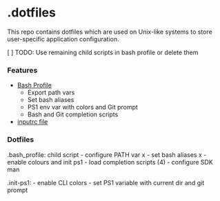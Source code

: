 # .dotfiles

This repo contains dotfiles which are used on Unix-like systems to store user-specific application configuration.

[ ] TODO: Use remaining child scripts in bash profile or delete them

### Features
* [Bash Profile](.bash_profile)
	* Export path vars
	* Set bash aliases
	* PS1 env var with colors and Git prompt
	* Bash and Git completion scripts
* [inputrc file](.inputrc)

### Dotfiles
.bash_profile:								child script
	- configure PATH var 						x
	- set bash aliases							x
	- enable colours and init ps1
	- load completion scripts (4)
	- configure SDK man

.init-ps1:
	- enable CLI colors
	- set PS1 variable with current dir and git prompt
